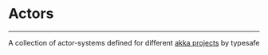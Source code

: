 # Actors
--------
A collection of actor-systems defined for different [akka projects](http://akka.io/docs/) by typesafe

